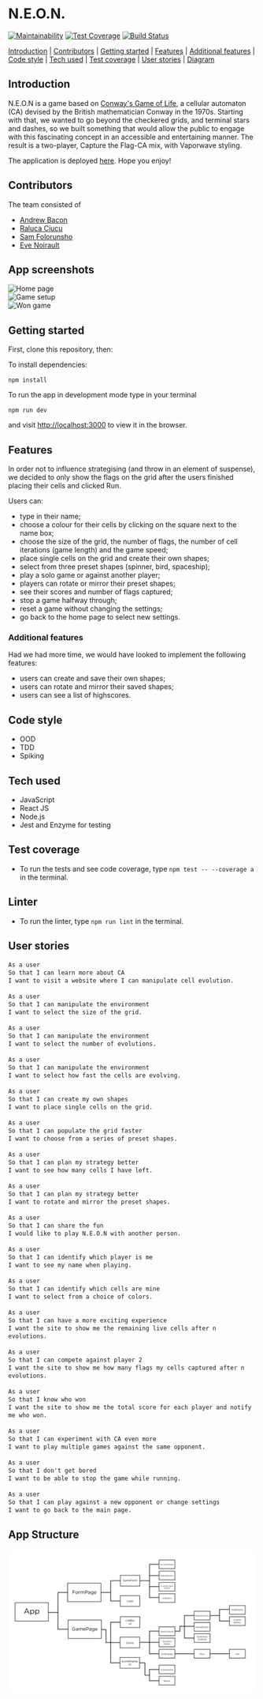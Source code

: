 # N.E.O.N.

[![Maintainability](https://api.codeclimate.com/v1/badges/8076ad0ba100f1cc8036/maintainability)](https://codeclimate.com/github/even13/game_of_life/maintainability)
[![Test Coverage](https://api.codeclimate.com/v1/badges/8076ad0ba100f1cc8036/test_coverage)](https://codeclimate.com/github/even13/game_of_life/test_coverage)
[![Build Status](https://travis-ci.com/ajbacon/acebook-true-GrIT.svg?branch=master)](https://travis-ci.com/even13/game_of_life)

[Introduction](#introduction) | [Contributors](#contributors) | [Getting started](#getting-started) | [Features](#features) | [Additional features](#additional-features) | [Code style](#code-style) | [Tech used](#tech-used) | [Test coverage](#test-coverage) | [User stories](#user-stories) | [Diagram](#diagram)

## Introduction

N.E.O.N is a game based on [Conway's Game of Life](https://en.wikipedia.org/wiki/Conway%27s_Game_of_Life), a cellular automaton (CA) devised by the British mathematician Conway in the 1970s. Starting with that, we wanted to go beyond the checkered grids, and terminal stars and dashes, so we built something that would allow the public to engage with this fascinating concept in an accessible and entertaining manner. The result is a two-player, Capture the Flag-CA mix, with Vaporwave styling.

The application is deployed [here](https://neon-simulation.herokuapp.com/). Hope you enjoy!

## Contributors

The team consisted of

- [Andrew Bacon](https://github.com/ajbacon)
- [Raluca Ciucu](https://github.com/IngramCapa)
- [Sam Folorunsho](https://github.com/samfolo)
- [Eve Noirault](https://github.com/even13)

## App screenshots

![Home page](./images/home_page.png)  
![Game setup](./images/game_setup.png)   
![Won game](./images/win_page.png)   

## Getting started

First, clone this repository, then:

To install dependencies:
```
npm install
```

To run the app in development mode type in your terminal
```
npm run dev
```
and visit [http://localhost:3000](http://localhost:3000) to view it in the browser.

## Features

In order not to influence strategising (and throw in an element of suspense), we decided to only show the flags on the grid after the users finished placing their cells and clicked Run.

Users can:
- type in their name;
- choose a colour for their cells by clicking on the square next to the name box;
- choose the size of the grid, the number of flags, the number of cell iterations (game length) and the game speed;
- place single cells on the grid and create their own shapes;
- select from three preset shapes (spinner, bird, spaceship);
- play a solo game or against another player;
- players can rotate or mirror their preset shapes;
- see their scores and number of flags captured;
- stop a game halfway through;
- reset a game without changing the settings;
- go back to the home page to select new settings.


### Additional features

Had we had more time, we would have looked to implement the following features:
- users can create and save their own shapes;
- users can rotate and mirror their saved shapes;
- users can see a list of highscores.

## Code style

- OOD
- TDD
- Spiking

## Tech used

- JavaScript
- React JS
- Node.js
- Jest and Enzyme for testing

## Test coverage

- To run the tests and see code coverage, type ```npm test -- --coverage a ```in the terminal.

## Linter

- To run the linter, type ```npm run lint``` in the terminal.

## User stories

```
As a user
So that I can learn more about CA
I want to visit a website where I can manipulate cell evolution.

As a user
So that I can manipulate the environment
I want to select the size of the grid.

As a user
So that I can manipulate the environment
I want to select the number of evolutions.

As a user
So that I can manipulate the environment
I want to select how fast the cells are evolving.

As a user
So that I can create my own shapes
I want to place single cells on the grid.

As a user
So that I can populate the grid faster
I want to choose from a series of preset shapes.

As a user
So that I can plan my strategy better
I want to see how many cells I have left.

As a user
So that I can plan my strategy better
I want to rotate and mirror the preset shapes.

As a user
So that I can share the fun
I would like to play N.E.O.N with another person.

As a user
So that I can identify which player is me
I want to see my name when playing.

As a user
So that I can identify which cells are mine
I want to select from a choice of colors.

As a user
So that I can have a more exciting experience
I want the site to show me the remaining live cells after n evolutions.

As a user
So that I can compete against player 2
I want the site to show me how many flags my cells captured after n evolutions.

As a user
So that I know who won
I want the site to show me the total score for each player and notify me who won.

As a user
So that I can experiment with CA even more
I want to play multiple games against the same opponent.

As a user
So that I don't get bored
I want to be able to stop the game while running.

As a user
So that I can play against a new opponent or change settings
I want to go back to the main page.
```

## App Structure

![N.E.O.N](./images/N.E.O.N-Tree-Diagram.png)  
